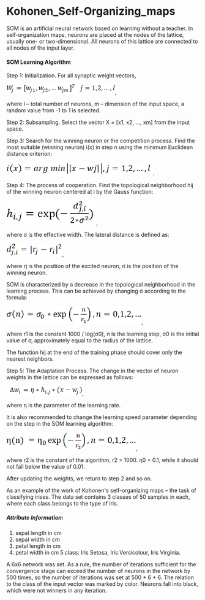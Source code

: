 # Kohonen_Self-Organizing_maps
SOM is an artificial neural network based on learning without a teacher. In self-organization maps, neurons are placed at the nodes of the lattice, usually one- or two-dimensional. All neurons of this lattice are connected to all nodes of the input layer.

#### SOM Learning Algorithm
Step 1: Initialization. For all synaptic weight vectors,

![](weights.png),

where l – total number of neurons, m – dimension of the input space, a random value from -1 to 1 is selected.

Step 2: Subsampling. Select the vector X = [x1, x2, ..., xm] from the input space.

Step 3: Search for the winning neuron or the competition process. Find the most suitable (winning neuron) i(x) in step n using the minimum Euclidean distance criterion:

![](Euclid_dist.png).

Step 4: The process of cooperation. Find the topological neighborhood hij of the winning neuron centered at i by the Gauss function:

![](Gauss_func.png),

where σ is the effective width. The lateral distance is defined as:

![](lateral_dist.png),

where rj is the position of the excited neuron, ri is the position of the winning neuron.

SOM is characterized by a decrease in the topological neighborhood in the learning process. This can be achieved by changing σ according to the formula:

![](topolog_neighb.png),

where r1 is the constant 1000 / log(σ0), n is the learning step, σ0 is the initial value of σ, approximately equal to the radius of the lattice.

The function hij at the end of the training phase should cover only the nearest neighbors.

Step 5: The Adaptation Process. The change in the vector of neuron weights in the lattice can be expressed as follows:

![](change_weights.png),

where η is the parameter of the learning rate.

It is also recommended to change the learning speed parameter depending on the step in the SOM learning algorithm:

![](learning_rate.png),

where r2 is the constant of the algorithm, r2 = 1000. η0 = 0.1, while it should not fall below the value of 0.01.

After updating the weights, we return to step 2 and so on.


As an example of the work of Kohonen's self-organizing maps – the task of classifying irises. The data set contains 3 classes of 50 samples in each, where each class belongs to the type of iris.

##### Attribute Information:

1. sepal length in cm
2. sepal width in cm
3. petal length in cm
4. petal width in cm
5.class: Iris Setosa, Iris Versicolour, Iris Virginia.

A 6x6 network was set. As a rule, the number of iterations sufficient for the convergence stage can exceed the number of neurons in the network by 500 times, so the number of iterations was set at 500 * 6 * 6. The relation to the class of the input vector was marked by color. Neurons fall into black, which were not winners in any iteration.
